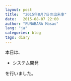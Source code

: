 ```yaml
---
layout: post
title:  "2015年8月7日の出来事"
date:   2015-08-07 22:00
author: "FUNABARA Masao"
lang: "ja"
categories: blog
tags: diary
---
```


本日は、

* システム開発

を行いました。
